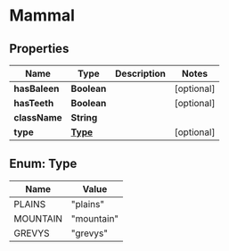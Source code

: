 

# Mammal


## Properties

| Name | Type | Description | Notes |
|------------ | ------------- | ------------- | -------------|
|**hasBaleen** | **Boolean** |  |  [optional] |
|**hasTeeth** | **Boolean** |  |  [optional] |
|**className** | **String** |  |  |
|**type** | [**Type**](#Type) |  |  [optional] |



## Enum: Type

| Name | Value |
|---- | -----|
| PLAINS | &quot;plains&quot; |
| MOUNTAIN | &quot;mountain&quot; |
| GREVYS | &quot;grevys&quot; |



